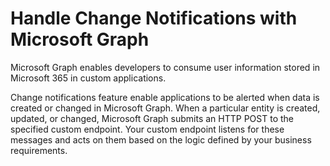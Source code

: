 # Handle Change Notifications with Microsoft Graph

Microsoft Graph enables developers to consume user information stored in Microsoft 365 in custom applications. 

Change notifications feature enable applications to be alerted when data is created or changed in Microsoft Graph. When a particular entity is created, updated, or changed, Microsoft Graph submits an HTTP POST to the specified custom endpoint. Your custom endpoint listens for these messages and acts on them based on the logic defined by your business requirements.
